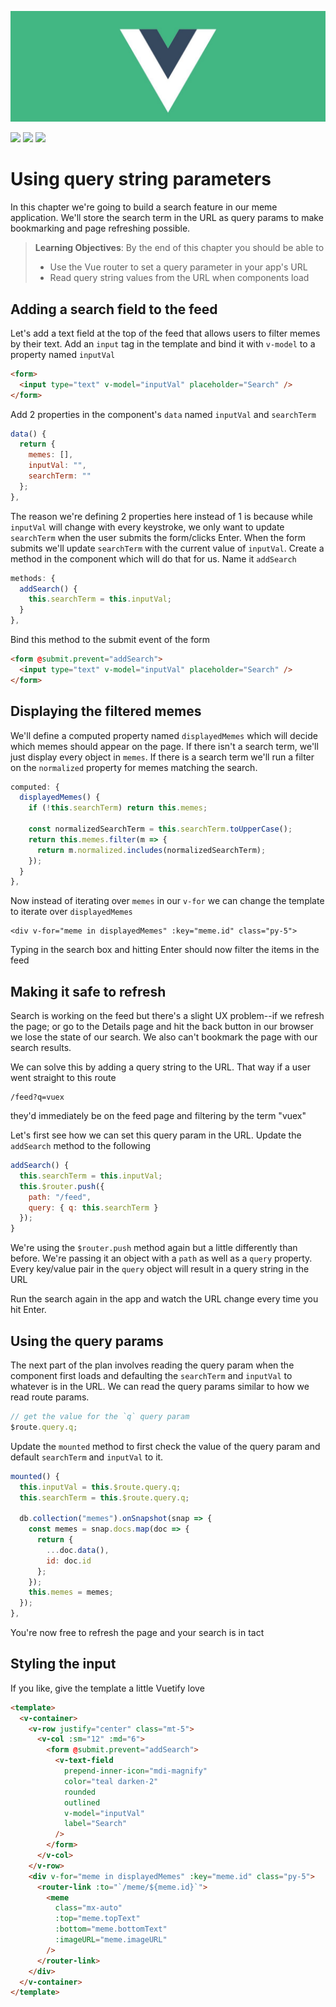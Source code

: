 ![Vue Logo](../images/banner.jpg)

[![](https://img.shields.io/badge/router-query_params-orange?logo=vue.js)](https://router.vuejs.org/guide/#html)
[![](https://img.shields.io/badge/component-lifecycle_methods-green?logo=vue.js)](https://v3.vuejs.org/api/options-lifecycle-hooks.html#beforecreate)
[![](https://img.shields.io/badge/component-computed_properties-green?logo=vue.js)](https://vuejs.org/v2/guide/computed.html)

# Using query string parameters

In this chapter we're going to build a search feature in our meme application. We'll store the search term in the URL as query params to make bookmarking and page refreshing possible.

> **Learning Objectives**: By the end of this chapter you should be able to
>
> - Use the Vue router to set a query parameter in your app's URL
> - Read query string values from the URL when components load

## Adding a search field to the feed

Let's add a text field at the top of the feed that allows users to filter memes by their text. Add an `input` tag in the template and bind it with `v-model` to a property named `inputVal`

```html
<form>
  <input type="text" v-model="inputVal" placeholder="Search" />
</form>
```

Add 2 properties in the component's `data` named `inputVal` and `searchTerm`

```js
data() {
  return {
    memes: [],
    inputVal: "",
    searchTerm: ""
  };
},
```

The reason we're defining 2 properties here instead of 1 is because while `inputVal` will change with every keystroke, we only want to update `searchTerm` when the user submits the form/clicks Enter. When the form submits we'll update `searchTerm` with the current value of `inputVal`. Create a method in the component which will do that for us. Name it `addSearch`

```js
methods: {
  addSearch() {
    this.searchTerm = this.inputVal;
  }
},
```

Bind this method to the submit event of the form

```html
<form @submit.prevent="addSearch">
  <input type="text" v-model="inputVal" placeholder="Search" />
</form>
```

## Displaying the filtered memes

We'll define a computed property named `displayedMemes` which will decide which memes should appear on the page. If there isn't a search term, we'll just display every object in `memes`. If there is a search term we'll run a filter on the `normalized` property for memes matching the search.

```js
computed: {
  displayedMemes() {
    if (!this.searchTerm) return this.memes;

    const normalizedSearchTerm = this.searchTerm.toUpperCase();
    return this.memes.filter(m => {
      return m.normalized.includes(normalizedSearchTerm);
    });
  }
},
```

Now instead of iterating over `memes` in our `v-for` we can change the template to iterate over `displayedMemes`

```
<div v-for="meme in displayedMemes" :key="meme.id" class="py-5">
```

Typing in the search box and hitting Enter should now filter the items in the feed

## Making it safe to refresh

Search is working on the feed but there's a slight UX problem--if we refresh the page; or go to the Details page and hit the back button in our browser we lose the state of our search. We also can't bookmark the page with our search results.

We can solve this by adding a query string to the URL. That way if a user went straight to this route

```
/feed?q=vuex
```

they'd immediately be on the feed page and filtering by the term "vuex"

Let's first see how we can set this query param in the URL. Update the `addSearch` method to the following

```js
addSearch() {
  this.searchTerm = this.inputVal;
  this.$router.push({
    path: "/feed",
    query: { q: this.searchTerm }
  });
}
```

We're using the `$router.push` method again but a little differently than before. We're passing it an object with a `path` as well as a `query` property. Every key/value pair in the `query` object will result in a query string in the URL

Run the search again in the app and watch the URL change every time you hit Enter.

## Using the query params

The next part of the plan involves reading the query param when the component first loads and defaulting the `searchTerm` and `inputVal` to whatever is in the URL. We can read the query params similar to how we read route params.

```js
// get the value for the `q` query param
$route.query.q;
```

Update the `mounted` method to first check the value of the query param and default `searchTerm` and `inputVal` to it.

```js
mounted() {
  this.inputVal = this.$route.query.q;
  this.searchTerm = this.$route.query.q;

  db.collection("memes").onSnapshot(snap => {
    const memes = snap.docs.map(doc => {
      return {
        ...doc.data(),
        id: doc.id
      };
    });
    this.memes = memes;
  });
},
```

You're now free to refresh the page and your search is in tact

## Styling the input

If you like, give the template a little Vuetify love

```html
<template>
  <v-container>
    <v-row justify="center" class="mt-5">
      <v-col :sm="12" :md="6">
        <form @submit.prevent="addSearch">
          <v-text-field
            prepend-inner-icon="mdi-magnify"
            color="teal darken-2"
            rounded
            outlined
            v-model="inputVal"
            label="Search"
          />
        </form>
      </v-col>
    </v-row>
    <div v-for="meme in displayedMemes" :key="meme.id" class="py-5">
      <router-link :to="`/meme/${meme.id}`">
        <meme
          class="mx-auto"
          :top="meme.topText"
          :bottom="meme.bottomText"
          :imageURL="meme.imageURL"
        />
      </router-link>
    </div>
  </v-container>
</template>
```

